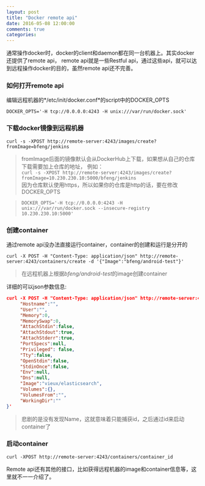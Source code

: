 ```yaml
---
layout: post
title: "Docker remote api"
date: 2016-05-08 12:00:00
comments: true
categories:
---
```


通常操作docker时，docker的client和daemon都在同一台机器上。其实docker还提供了remote api，
remote api就是一些Restful api，通过这些api，就可以达到远程操作docker的目的，虽然remote api还不完善。

### 如何打开remote api
编辑远程机器的*/etc/init/docker.conf*的script中的DOCKER_OPTS   

`DOCKER_OPTS='-H tcp://0.0.0.0:4243 -H unix:///var/run/docker.sock'`

### 下载docker镜像到远程机器
`curl -s -XPOST http://remote-server:4243/images/create?fromImage=bfeng/jenkins`
>fromImage后面的镜像默认会从DockerHub上下载，如果想从自己的仓库下载需要加上仓库的地址， 例如：   
>`curl -s -XPOST http://remote-server:4243/images/create?fromImage=10.230.230.10:5000/bfeng/jenkins`   
>因为仓库默认使用https，所以如果你的仓库是http的话，要在修改DOCKER_OPTS   

>`DOCKER_OPTS='-H tcp://0.0.0.0:4243 -H unix:///var/run/docker.sock --insecure-registry 10.230.230.10:5000'`

### 创建container
通过remote api没办法直接运行container，container的创建和运行是分开的

`curl -X POST -H "Content-Type: application/json" http://remote-server:4243/containers/create -d '{"Image":"bfeng/android-test"}'`   
>在远程机器上根据*bfeng/android-test*的image创建container

详细的可以json参数信息:   

``` json
curl -X POST -H "Content-Type: application/json" http://remote-server:4243/containers/create -d '{
     "Hostname":"",
     "User":"",
     "Memory":0,
     "MemorySwap":0,
     "AttachStdin":false,
     "AttachStdout":true,
     "AttachStderr":true,
     "PortSpecs":null,
     "Privileged": false,
     "Tty":false,
     "OpenStdin":false,
     "StdinOnce":false,
     "Env":null,
     "Dns":null,
     "Image":"vieux/elasticsearch",
     "Volumes":{},
     "VolumesFrom":"",
     "WorkingDir":""
}'
```
>悲剧的是没有发现Name，这就意味着只能捕获id，之后通过id来启动container了

### 启动container
`curl -XPOST http://remote-server:4243/containers/container_id`

Remote api还有其他的接口，比如获得远程机器的image和container信息等，这里就不一一介绍了。
